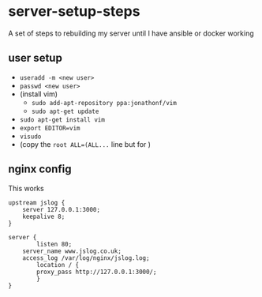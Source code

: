 # server-setup-steps
A set of steps to rebuilding my server until I have ansible or docker working

## user setup
- `useradd -m <new user>`
- `passwd <new user>`
- (install vim)
  - `sudo add-apt-repository ppa:jonathonf/vim`
  - `sudo apt-get update`
- `sudo apt-get install vim`
- `export EDITOR=vim`
- `visudo`
- (copy the `root ALL=(ALL...` line but for <new user>)

## nginx config
This works
```
upstream jslog {
    server 127.0.0.1:3000;
    keepalive 8;
}

server {
        listen 80;
    server_name www.jslog.co.uk;
    access_log /var/log/nginx/jslog.log;
        location / {
        proxy_pass http://127.0.0.1:3000/;
        }
}

```
